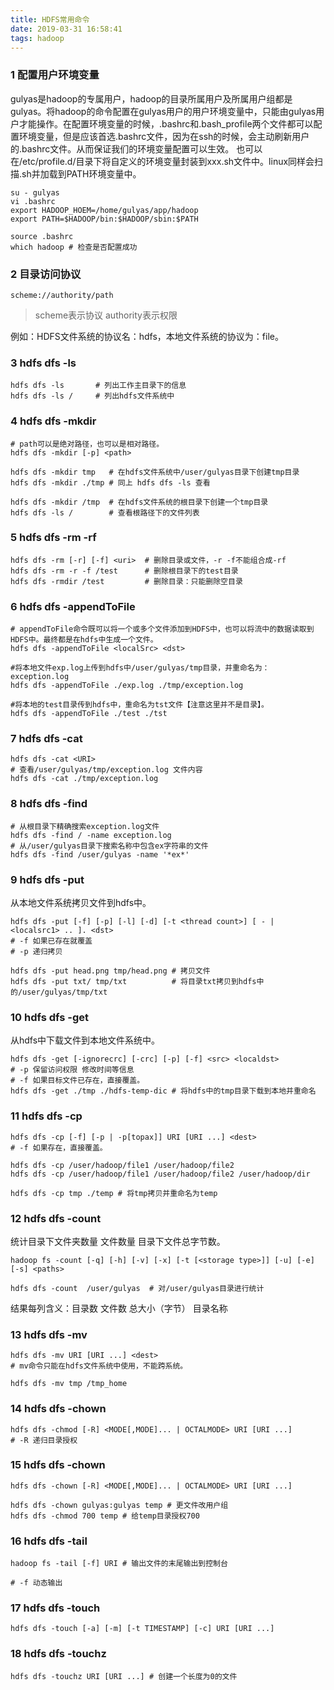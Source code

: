 ```yaml
---
title: HDFS常用命令
date: 2019-03-31 16:58:41
tags: hadoop
---
```

### 1 配置用户环境变量
gulyas是hadoop的专属用户，hadoop的目录所属用户及所属用户组都是gulyas。将hadoop的命令配置在gulyas用户的用户环境变量中，只能由gulyas用户才能操作。在配置环境变量的时候，.bashrc和.bash_profile两个文件都可以配置环境变量，但是应该首选.bashrc文件，因为在ssh的时候，会主动刷新用户的.bashrc文件。从而保证我们的环境变量配置可以生效。
也可以在/etc/profile.d/目录下将自定义的环境变量封装到xxx.sh文件中。linux同样会扫描.sh并加载到PATH环境变量中。
<!-- more -->
```shell
su - gulyas
vi .bashrc
export HADOOP_HOEM=/home/gulyas/app/hadoop
export PATH=$HADOOP/bin:$HADOOP/sbin:$PATH

source .bashrc
which hadoop # 检查是否配置成功
```
[](./1.png)
### 2 目录访问协议
```text
scheme://authority/path
```
> scheme表示协议
> authority表示权限

例如：HDFS文件系统的协议名：hdfs，本地文件系统的协议为：file。
### 3 hdfs dfs -ls
```shell
hdfs dfs -ls       # 列出工作主目录下的信息
hdfs dfs -ls /     # 列出hdfs文件系统中
```

### 4 hdfs dfs -mkdir
```shell
# path可以是绝对路径，也可以是相对路径。
hdfs dfs -mkdir [-p] <path>

hdfs dfs -mkdir tmp   # 在hdfs文件系统中/user/gulyas目录下创建tmp目录
hdfs dfs -mkdir ./tmp # 同上 hdfs dfs -ls 查看

hdfs dfs -mkdir /tmp  # 在hdfs文件系统的根目录下创建一个tmp目录
hdfs dfs -ls /        # 查看根路径下的文件列表
```

### 5 hdfs dfs -rm -rf
```shell
hdfs dfs -rm [-r] [-f] <uri>  # 删除目录或文件，-r -f不能组合成-rf
hdfs dfs -rm -r -f /test      # 删除根目录下的test目录
hdfs dfs -rmdir /test         # 删除目录：只能删除空目录
```
### 6 hdfs dfs -appendToFile
```shell
# appendToFile命令既可以将一个或多个文件添加到HDFS中，也可以将流中的数据读取到HDFS中。最终都是在hdfs中生成一个文件。
hdfs dfs -appendToFile <localSrc> <dst>

#将本地文件exp.log上传到hdfs中/user/gulyas/tmp目录，并重命名为：exception.log
hdfs dfs -appendToFile ./exp.log ./tmp/exception.log

#将本地的test目录传到hdfs中，重命名为tst文件【注意这里并不是目录】。
hdfs dfs -appendToFile ./test ./tst
```
### 7 hdfs dfs -cat
```shell
hdfs dfs -cat <URI>
# 查看/user/gulyas/tmp/exception.log 文件内容
hdfs dfs -cat ./tmp/exception.log
```

### 8 hdfs dfs -find
```shell
# 从根目录下精确搜索exception.log文件
hdfs dfs -find / -name exception.log
# 从/user/gulyas目录下搜索名称中包含ex字符串的文件
hdfs dfs -find /user/gulyas -name '*ex*'
```

### 9 hdfs dfs -put
从本地文件系统拷贝文件到hdfs中。
```shell
hdfs dfs -put [-f] [-p] [-l] [-d] [-t <thread count>] [ - | <localsrc1> .. ]. <dst>
# -f 如果已存在就覆盖
# -p 递归拷贝

hdfs dfs -put head.png tmp/head.png # 拷贝文件
hdfs dfs -put txt/ tmp/txt          # 将目录txt拷贝到hdfs中的/user/gulyas/tmp/txt
```
### 10 hdfs dfs -get
从hdfs中下载文件到本地文件系统中。
```shell
hdfs dfs -get [-ignorecrc] [-crc] [-p] [-f] <src> <localdst>
# -p 保留访问权限 修改时间等信息
# -f 如果目标文件已存在，直接覆盖。
hdfs dfs -get ./tmp ./hdfs-temp-dic # 将hdfs中的tmp目录下载到本地并重命名
```

### 11 hdfs dfs -cp
```shell
hdfs dfs -cp [-f] [-p | -p[topax]] URI [URI ...] <dest>
# -f 如果存在，直接覆盖。

hdfs dfs -cp /user/hadoop/file1 /user/hadoop/file2
hdfs dfs -cp /user/hadoop/file1 /user/hadoop/file2 /user/hadoop/dir

hdfs dfs -cp tmp ./temp # 将tmp拷贝并重命名为temp
```

### 12 hdfs dfs -count
统计目录下文件夹数量 文件数量 目录下文件总字节数。
```shell
hadoop fs -count [-q] [-h] [-v] [-x] [-t [<storage type>]] [-u] [-e] [-s] <paths>

hdfs dfs -count  /user/gulyas  # 对/user/gulyas目录进行统计
```
结果每列含义：目录数 文件数 总大小（字节） 目录名称

### 13 hdfs dfs -mv
```shell
hdfs dfs -mv URI [URI ...] <dest>
# mv命令只能在hdfs文件系统中使用，不能跨系统。

hdfs dfs -mv tmp /tmp_home
```

### 14 hdfs dfs -chown
```shell
hdfs dfs -chmod [-R] <MODE[,MODE]... | OCTALMODE> URI [URI ...]
# -R 递归目录授权
```
### 15 hdfs dfs -chown
```shell
hdfs dfs -chown [-R] <MODE[,MODE]... | OCTALMODE> URI [URI ...]

hdfs dfs -chown gulyas:gulyas temp # 更文件改用户组
hdfs dfs -chmod 700 temp # 给temp目录授权700
```

### 16 hdfs dfs -tail
```shell
hadoop fs -tail [-f] URI # 输出文件的末尾输出到控制台

# -f 动态输出
```

### 17 hdfs dfs -touch
```shell
hdfs dfs -touch [-a] [-m] [-t TIMESTAMP] [-c] URI [URI ...]
```




### 18 hdfs dfs -touchz
```shell
hdfs dfs -touchz URI [URI ...] # 创建一个长度为0的文件
```


